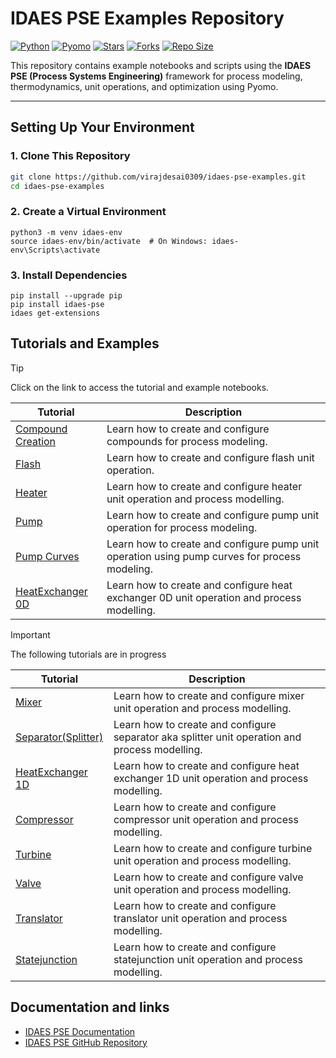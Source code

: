 # IDAES PSE Examples Repository

[![Python](https://img.shields.io/badge/Python-3.8%2B-blue.svg)](https://www.python.org/)
[![Pyomo](https://img.shields.io/badge/Pyomo-6.x-brightgreen)](http://www.pyomo.org/)
[![Stars](https://img.shields.io/github/stars/virajdesai0309/IDAES-PSE-Examples?style=social)](https://github.com/virajdesai0309/IDAES-PSE-Examples/stargazers)
[![Forks](https://img.shields.io/github/forks/virajdesai0309/IDAES-PSE-Examples?style=social)](https://github.com/virajdesai0309/IDAES-PSE-Examples/network/members)
[![Repo Size](https://img.shields.io/github/repo-size/virajdesai0309/IDAES-PSE-Examples)](https://github.com/virajdesai0309/IDAES-PSE-Examples)

This repository contains example notebooks and scripts using the **IDAES PSE (Process Systems Engineering)** framework for process modeling, thermodynamics, unit operations, and optimization using Pyomo.

---

## Setting Up Your Environment

### 1. Clone This Repository
```bash
git clone https://github.com/virajdesai0309/idaes-pse-examples.git
cd idaes-pse-examples
```

### 2. Create a Virtual Environment

```
python3 -m venv idaes-env
source idaes-env/bin/activate  # On Windows: idaes-env\Scripts\activate
```

### 3. Install Dependencies
```
pip install --upgrade pip
pip install idaes-pse
idaes get-extensions
```

## Tutorials and Examples

> [!TIP]
> Click on the link to access the tutorial and example notebooks.

| **Tutorial**           | **Description**                                                                 |
|-------------------------|---------------------------------------------------------------------------------|
| [Compound Creation](Compound_Creation) | Learn how to create and configure compounds for process modeling. |
| [Flash](Flash) | Learn how to create and configure flash unit operation.  |
| [Heater](Heater_Cooler) | Learn how to create and configure heater unit operation and process modelling. |
| [Pump](Pump) | Learn how to create and configure pump unit operation for process modeling. |
| [Pump Curves](Pump_Curves) | Learn how to create and configure pump unit operation using pump curves for process modeling. |
| [HeatExchanger 0D](Heat_Exchanger_0D) | Learn how to create and configure heat exchanger 0D unit operation and process modelling. |

> [!IMPORTANT]
> The following tutorials are in progress

| **Tutorial**           | **Description**                                                                 |
|-------------------------|---------------------------------------------------------------------------------|
| [Mixer](Mixer) | Learn how to create and configure mixer unit operation and process modelling. |
| [Separator(Splitter)](Separator) | Learn how to create and configure separator aka splitter unit operation and process modelling. |
| [HeatExchanger 1D](Heat_Exchanger_1D) | Learn how to create and configure heat exchanger 1D unit operation and process modelling. |
| [Compressor]() | Learn how to create and configure compressor unit operation and process modelling. |
| [Turbine]() | Learn how to create and configure turbine unit operation and process modelling. |
| [Valve]() | Learn how to create and configure valve unit operation and process modelling. |
| [Translator]() | Learn how to create and configure translator unit operation and process modelling. |
| [Statejunction]() | Learn how to create and configure statejunction unit operation and process modelling. |

## Documentation and links

- [IDAES PSE Documentation](https://idaes-pse.readthedocs.io/en/stable/)
- [IDAES PSE GitHub Repository](https://github.com/IDAES/idaes-pse)
